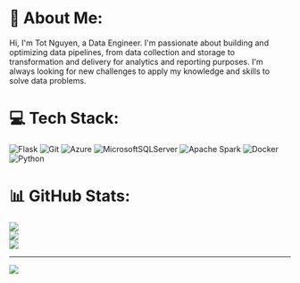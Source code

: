 # 💫 About Me:
Hi, I'm Tot Nguyen, a Data Engineer. I'm passionate about building and optimizing data pipelines, from data collection and storage to transformation and delivery for analytics and reporting purposes. I'm always looking for new challenges to apply my knowledge and skills to solve data problems. 


# 💻 Tech Stack:
![Flask](https://img.shields.io/badge/flask-%23000.svg?style=flat-square&logo=flask&logoColor=white) ![Git](https://img.shields.io/badge/git-%23F05033.svg?style=flat-square&logo=git&logoColor=white) ![Azure](https://img.shields.io/badge/azure-%230072C6.svg?style=flat-square&logo=microsoftazure&logoColor=white) ![MicrosoftSQLServer](https://img.shields.io/badge/Microsoft%20SQL%20Server-CC2927?style=flat-square&logo=microsoft%20sql%20server&logoColor=white) ![Apache Spark](https://img.shields.io/badge/Apache%20Spark-FDEE21?style=flat-square&logo=apachespark&logoColor=black) ![Docker](https://img.shields.io/badge/docker-%230db7ed.svg?style=flat-square&logo=docker&logoColor=white) ![Python](https://img.shields.io/badge/python-3670A0?style=flat-square&logo=python&logoColor=ffdd54)
# 📊 GitHub Stats:
![](https://github-readme-stats.vercel.app/api?username=Suerima&theme=radical&hide_border=false&include_all_commits=true&count_private=true)<br/>
![](https://github-readme-streak-stats.herokuapp.com/?user=Suerima&theme=radical&hide_border=false)<br/>
![](https://github-readme-stats.vercel.app/api/top-langs/?username=Suerima&theme=radical&hide_border=false&include_all_commits=true&count_private=true&layout=compact)

---
[![](https://visitcount.itsvg.in/api?id=Suerima&icon=5&color=0)](https://visitcount.itsvg.in)

<!-- Proudly created with GPRM ( https://gprm.itsvg.in ) -->
